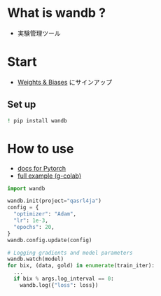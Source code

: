 # What is wandb ?
* 実験管理ツール


# Start
* [Weights & Biases](https://wandb.ai/site) にサインアップ

## Set up
```bash
! pip install wandb
```

# How to use
* [docs for Pytorch](https://docs.wandb.ai/integrations/pytorch)
* [full example (g-colab)](https://colab.research.google.com/drive/1QTIK23LBuAkdejbrvdP5hwBGyYlyEJpT?usp=sharing)
```python
import wandb

wandb.init(project="qasrl4ja")
config = {
  "optimizer": "Adam",
  "lr": 1e-3,
  "epochs": 20,
}
wandb.config.update(config)

# Logging gradients and model parameters
wandb.watch(model)
for bix, (data, gold) in enumerate(train_iter):
  ...
  if bix % args.log_interval == 0:
    wandb.log({"loss": loss})
```
